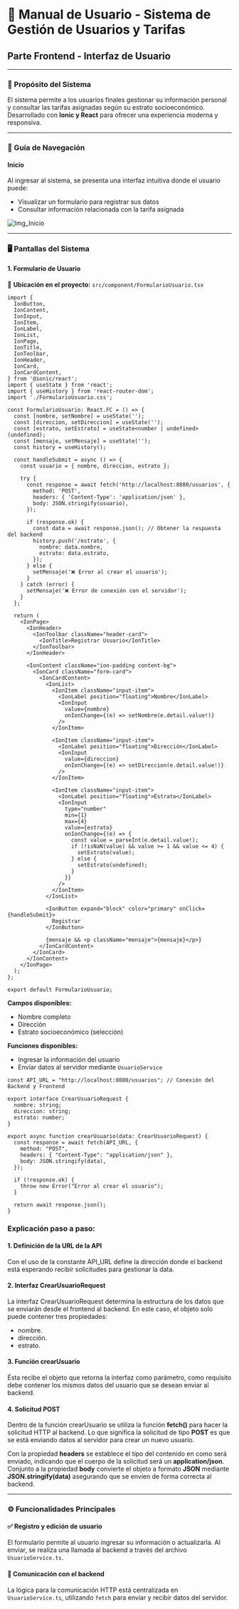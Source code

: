 # 📘 Manual de Usuario - Sistema de Gestión de Usuarios y Tarifas

## Parte Frontend - Interfaz de Usuario

---

### 🎯 Propósito del Sistema

El sistema permite a los usuarios finales gestionar su información personal y consultar las tarifas asignadas según su estrato socioeconómico. Desarrollado con **Ionic y React** para ofrecer una experiencia moderna y responsiva.

---

### 🧭 Guía de Navegación

#### Inicio

Al ingresar al sistema, se presenta una interfaz intuitiva donde el usuario puede:

- Visualizar un formulario para registrar sus datos  
- Consultar información relacionada con la tarifa asignada



![Img_Inicio](inicio.png)



---

### 🖥️ Pantallas del Sistema

#### 1. Formulario de Usuario

📂 **Ubicación en el proyecto:** `src/component/FormularioUsuario.tsx`

```
import {
  IonButton,
  IonContent,
  IonInput,
  IonItem,
  IonLabel,
  IonList,
  IonPage,
  IonTitle,
  IonToolbar,
  IonHeader,
  IonCard,
  IonCardContent,
} from '@ionic/react';
import { useState } from 'react';
import { useHistory } from 'react-router-dom';
import './FormularioUsuario.css';

const FormularioUsuario: React.FC = () => {
  const [nombre, setNombre] = useState('');
  const [direccion, setDireccion] = useState('');
  const [estrato, setEstrato] = useState<number | undefined>(undefined);
  const [mensaje, setMensaje] = useState('');
  const history = useHistory();

  const handleSubmit = async () => {
    const usuario = { nombre, direccion, estrato };

    try {
      const response = await fetch('http://localhost:8080/usuarios', {
        method: 'POST',
        headers: { 'Content-Type': 'application/json' },
        body: JSON.stringify(usuario),
      });

      if (response.ok) {
        const data = await response.json(); // Obtener la respuesta del backend
        history.push('/estrato', {
          nombre: data.nombre,
          estrato: data.estrato,
        });
      } else {
        setMensaje('❌ Error al crear el usuario');
      }
    } catch (error) {
      setMensaje('❌ Error de conexión con el servidor');
    }
  };

  return (
    <IonPage>
      <IonHeader>
        <IonToolbar className="header-card">
          <IonTitle>Registrar Usuario</IonTitle>
        </IonToolbar>
      </IonHeader>

      <IonContent className="ion-padding content-bg">
        <IonCard className="form-card">
          <IonCardContent>
            <IonList>
              <IonItem className="input-item">
                <IonLabel position="floating">Nombre</IonLabel>
                <IonInput
                  value={nombre}
                  onIonChange={(e) => setNombre(e.detail.value!)}
                />
              </IonItem>

              <IonItem className="input-item">
                <IonLabel position="floating">Dirección</IonLabel>
                <IonInput
                  value={direccion}
                  onIonChange={(e) => setDireccion(e.detail.value!)}
                />
              </IonItem>

              <IonItem className="input-item">
                <IonLabel position="floating">Estrato</IonLabel>
                <IonInput
                  type="number"
                  min={1}
                  max={4}
                  value={estrato}
                  onIonChange={(e) => {
                    const value = parseInt(e.detail.value!);
                    if (!isNaN(value) && value >= 1 && value <= 4) {
                      setEstrato(value);
                    } else {
                      setEstrato(undefined);
                    }
                  }}
                />
              </IonItem>
            </IonList>

            <IonButton expand="block" color="primary" onClick={handleSubmit}>
              Registrar
            </IonButton>

            {mensaje && <p className="mensaje">{mensaje}</p>}
          </IonCardContent>
        </IonCard>
      </IonContent>
    </IonPage>
  );
};

export default FormularioUsuario;
```

**Campos disponibles:**

- Nombre completo  
- Dirección
- Estrato socioeconómico (selección)

**Funciones disponibles:**

- Ingresar la información del usuario  
- Enviar datos al servidor mediante `UsuarioService`

```
const API_URL = "http://localhost:8080/usuarios"; // Conexión del Backend y Frontend

export interface CrearUsuarioRequest {
  nombre: string;
  direccion: string;
  estrato: number;
}

export async function crearUsuario(data: CrearUsuarioRequest) {
  const response = await fetch(API_URL, {
    method: "POST",
    headers: { "Content-Type": "application/json" },
    body: JSON.stringify(data),
  });

  if (!response.ok) {
    throw new Error("Error al crear el usuario");
  }

  return await response.json();
}
```
### Explicación paso a paso:

#### 1.  Definición de la URL de la API
Con el uso de la constante API_URL define la dirección donde el backend está esperando recibir solicitudes para gestionar la data.

#### 2.  Interfaz CrearUsuarioRequest
La interfaz CrearUsuarioRequest determina la estructura de los datos que se enviarán desde el frontend al backend. En este caso, el objeto solo puede contener tres propiedades:

  - nombre.
  - dirección.
  - estrato.

#### 3. Función crearUsuario
Ésta recibe el objeto que retorna la interfaz como parámetro, como requisito debe contener los mismos datos del usuario que se desean enviar al backend.

#### 4. Solicitud POST
Dentro de la función crearUsuario se utiliza la función **fetch()** para hacer la solicitud HTTP al backend. Lo que significa la solicitud de tipo **POST** es que se está enviando datos al servidor para crear un nuevo usuario.

Con la propiedad **headers** se establece el tipo del contenido en como será enviado, indicando que el cuerpo de la solicitud será un **application/json**. Conjunto a la propiedad **body** convierte el objeto a formato **JSON** mediante **JSON.stringify(data)** asegurando que se envíen de forma correcta al backend.


---

### ⚙️ Funcionalidades Principales

#### ✅ Registro y edición de usuario

El formulario permite al usuario ingresar su información o actualizarla. Al enviar, se realiza una llamada al backend a través del archivo `UsuarioService.ts`.

#### 🔄 Comunicación con el backend

La lógica para la comunicación HTTP está centralizada en `UsuarioService.ts`, utilizando `fetch` para enviar y recibir datos del servidor.
